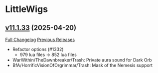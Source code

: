 # LittleWigs

## [v11.1.33](https://github.com/BigWigsMods/LittleWigs/tree/v11.1.33) (2025-04-20)
[Full Changelog](https://github.com/BigWigsMods/LittleWigs/compare/v11.1.32...v11.1.33) [Previous Releases](https://github.com/BigWigsMods/LittleWigs/releases)

- Refactor options (#1332)  
    - 979 lua files -> 852 lua files  
- WarWithin/TheDawnbreaker/Trash: Private aura sound for Dark Orb  
- BfA/HorrificVisionOfOrgrimmar/Trash: Mask of the Nemesis support  
